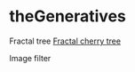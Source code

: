# theGeneratives

Fractal tree
[Fractal cherry tree](medhiniv.github.io/theGeneratives/FractalTree/)

Image filter
